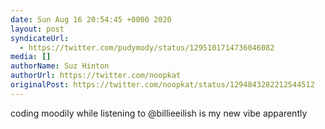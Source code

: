 ```yaml
---
date: Sun Aug 16 20:54:45 +0000 2020
layout: post
syndicateUrl:
  - https://twitter.com/pudymody/status/1295101714736046082
media: []
authorName: Suz Hinton
authorUrl: https://twitter.com/noopkat
originalPost: https://twitter.com/noopkat/status/1294843282212544512
---
```

coding moodily while listening to @billieeilish is my new vibe apparently

